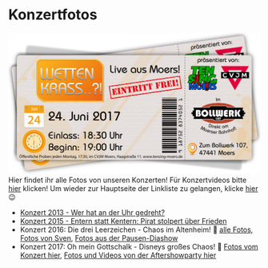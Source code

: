 # Konzertfotos
![TEN SING Moers Logo](../../footage/banner2017/WettenKrass-Ticket-cutout-500dpi-01.png)
Hier findet ihr alle Fotos von unseren Konzerten! Für Konzertvideos bitte [hier](../Videos/Konzerte.md) klicken! Um wieder zur Hauptseite der Linkliste zu gelangen, klicke [hier](../../Links.md) :wink:

* [Konzert 2013 - Wer hat an der Uhr gedreht?](https://www.flickr.com/gp/tsmoers/Qnqup7)
* [Konzert 2015 - Entern statt Kentern: Pirat stolpert über Frieden](https://www.flickr.com/gp/tsmoers/2G24Zv)
* Konzert 2016: Die drei Leerzeichen - Chaos im Altenheim! :tada: [alle Fotos](http://bit.ly/Konzert2016Flickr), [Fotos von Sven](http://bit.ly/Konzert2016Sven), [Fotos aus der Pausen-Diashow](http://bit.ly/Konzert2016DiashowFotos)
* Konzert 2017: Oh mein Gottschalk - Disneys großes Chaos! :tada: [Fotos vom Konzert hier](http://bit.ly/Konzert2017Fotos), [Fotos und Videos von der Aftershowparty hier](http://bit.ly/Konzert2017Aftershow)
